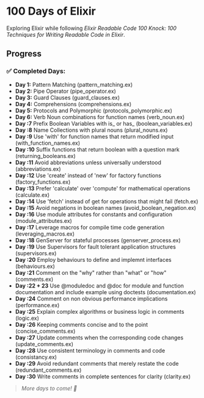 # 100 Days of Elixir

Exploring Elixir while following *Elixir Readable Code 100 Knock: 100 Techniques for Writing Readable Code in Elixir*.

## Progress

### ✅ Completed Days:
- **Day 1:** Pattern Matching (pattern_matching.ex)
- **Day 2:** Pipe Operator (pipe_operator.ex)
- **Day 3:** Guard Clauses  (guard_clauses.ex)
- **Day 4:** Comprehensions  (comprehensions.ex)
- **Day 5:** Protocols and Polymorphic (protocols_polymorphic.ex)
- **Day 6:** Verb Noun combinations for function names  (verb_noun.ex)
- **Day :7** Prefix Boolean Variables with is_ or has_ (boolean_variables.ex)
- **Day :8** Name Collections with plural nouns (plural_nouns.ex)
- **Day :9** Use 'with' for function names that return modified input (with_function_names.ex)
- **Day :10** Suffix functions that return boolean with a question mark (returning_booleans.ex)
- **Day :11** Avoid abbreviations unless universally understood (abbreviations.ex)
- **Day :12** Use 'create' instead of 'new' for factory functions (factory_functions.ex)
- **Day :13** Prefer 'calculate' over 'compute' for mathematical operations (calculate.ex)
- **Day :14** Use 'fetch' instead of get for operations that might fail (fetch.ex)
- **Day :15** Avoid negations in boolean names (avoid_boolean_negation.ex)
- **Day :16** Use module attributes for constants and configuration (module_attributes.ex)
- **Day :17** Leverage macros for compile time code generation (leveraging_macros.ex)
- **Day :18** GenServer for stateful processes (genserver_process.ex)
- **Day :19** Use Supervisors for fault tolerant application structures (supervisors.ex)
- **Day :20** Employ behaviours to define and implemnt interfaces (behaviours.ex)
- **Day :21** Comment on the "why" rather than "what" or "how" (comments.ex)
- **Day :22 + 23** Use @moduledoc and @doc for module and function documentation and include example using doctests (documentation.ex)
- **Day :24** Comment on non obvious performance implications (performance.ex)
- **Day :25** Explain complex algorithms or business logic in comments (logic.ex)
- **Day :26** Keeping comments concise and to the point (concise_comments.ex)
- **Day :27** Update comments when the corresponding code changes (update_comments.ex)
- **Day :28** Use consistent terminology in comments and code (consistancy.ex)
- **Day :29** Avoid redundant comments that merely restate the code (redundant_comments.ex)
- **Day :30** Write comments in complete sentences for clarity (clarity.ex)






> *More days to come! 🚀*
